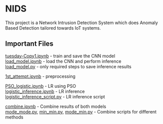 # NIDS

This project is a Network Intrusion Detection System which does Anomaly Based Detection tailored towards IoT systems.


## Important Files

[tuesday-Copy1.ipynb](tuesday-Copy1.ipynb) -  train and save the CNN model\
[load_model.ipynb](load_model.ipynb) - load the CNN and perform inference\
[load_model.py](load_model.py) - only required steps to save inference results

[1st_attempt.ipynb](final/1st_attempt.ipynb) - preprocessing

[PSO_logistic.ipynb](final/PSO_logistic.ipynb) - LR using PSO\
[logistic_inference.ipynb](final/logistic_inference.ipynb) - LR inference\
[logistic_inference_script.py](final/logistic_inference_script.py) - LR inference script

[combine.ipynb](final/combine.ipynb) - Combine results of both models\
[mode_mode.py](final/mode_mode.py), [min_min.py](final/min_min.py), [mode_min.py](final/mode_min.py) - Combine scripts for different methods

